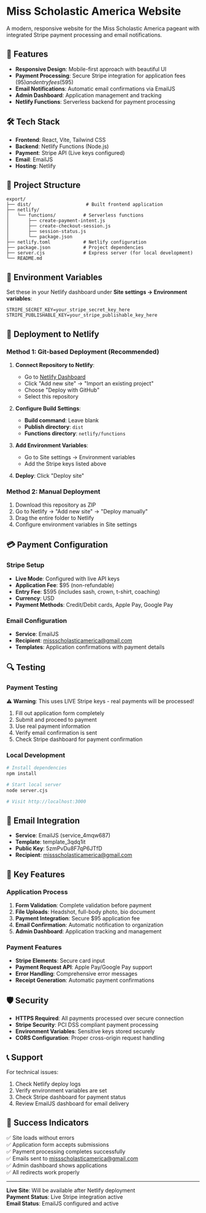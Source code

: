 # Miss Scholastic America Website

A modern, responsive website for the Miss Scholastic America pageant with integrated Stripe payment processing and email notifications.

## 🚀 Features

- **Responsive Design**: Mobile-first approach with beautiful UI
- **Payment Processing**: Secure Stripe integration for application fees ($95) and entry fees ($595)
- **Email Notifications**: Automatic email confirmations via EmailJS
- **Admin Dashboard**: Application management and tracking
- **Netlify Functions**: Serverless backend for payment processing

## 🛠 Tech Stack

- **Frontend**: React, Vite, Tailwind CSS
- **Backend**: Netlify Functions (Node.js)
- **Payment**: Stripe API (Live keys configured)
- **Email**: EmailJS
- **Hosting**: Netlify

## 📁 Project Structure

```
export/
├── dist/                    # Built frontend application
├── netlify/
│   └── functions/          # Serverless functions
│       ├── create-payment-intent.js
│       ├── create-checkout-session.js
│       ├── session-status.js
│       └── package.json
├── netlify.toml            # Netlify configuration
├── package.json            # Project dependencies
├── server.cjs              # Express server (for local development)
└── README.md
```

## 🔧 Environment Variables

Set these in your Netlify dashboard under **Site settings → Environment variables**:

```
STRIPE_SECRET_KEY=your_stripe_secret_key_here
STRIPE_PUBLISHABLE_KEY=your_stripe_publishable_key_here
```

## 🚀 Deployment to Netlify

### Method 1: Git-based Deployment (Recommended)

1. **Connect Repository to Netlify**:
   - Go to [Netlify Dashboard](https://app.netlify.com)
   - Click "Add new site" → "Import an existing project"
   - Choose "Deploy with GitHub"
   - Select this repository

2. **Configure Build Settings**:
   - **Build command**: Leave blank
   - **Publish directory**: `dist`
   - **Functions directory**: `netlify/functions`

3. **Add Environment Variables**:
   - Go to Site settings → Environment variables
   - Add the Stripe keys listed above

4. **Deploy**: Click "Deploy site"

### Method 2: Manual Deployment

1. Download this repository as ZIP
2. Go to Netlify → "Add new site" → "Deploy manually"
3. Drag the entire folder to Netlify
4. Configure environment variables in Site settings

## 💳 Payment Configuration

### Stripe Setup
- **Live Mode**: Configured with live API keys
- **Application Fee**: $95 (non-refundable)
- **Entry Fee**: $595 (includes sash, crown, t-shirt, coaching)
- **Currency**: USD
- **Payment Methods**: Credit/Debit cards, Apple Pay, Google Pay

### Email Configuration
- **Service**: EmailJS
- **Recipient**: missscholasticamerica@gmail.com
- **Templates**: Application confirmations with payment details

## 🔍 Testing

### Payment Testing
⚠️ **Warning**: This uses LIVE Stripe keys - real payments will be processed!

1. Fill out application form completely
2. Submit and proceed to payment
3. Use real payment information
4. Verify email confirmation is sent
5. Check Stripe dashboard for payment confirmation

### Local Development
```bash
# Install dependencies
npm install

# Start local server
node server.cjs

# Visit http://localhost:3000
```

## 📧 Email Integration

- **Service**: EmailJS (service_4mqw687)
- **Template**: template_3qdq1it
- **Public Key**: 5zmPvDu8F7qP6JTfD
- **Recipient**: missscholasticamerica@gmail.com

## 🎯 Key Features

### Application Process
1. **Form Validation**: Complete validation before payment
2. **File Uploads**: Headshot, full-body photo, bio document
3. **Payment Integration**: Secure $95 application fee
4. **Email Confirmation**: Automatic notification to organization
5. **Admin Dashboard**: Application tracking and management

### Payment Features
- **Stripe Elements**: Secure card input
- **Payment Request API**: Apple Pay/Google Pay support
- **Error Handling**: Comprehensive error messages
- **Receipt Generation**: Automatic payment confirmations

## 🛡 Security

- **HTTPS Required**: All payments processed over secure connection
- **Stripe Security**: PCI DSS compliant payment processing
- **Environment Variables**: Sensitive keys stored securely
- **CORS Configuration**: Proper cross-origin request handling

## 📞 Support

For technical issues:
1. Check Netlify deploy logs
2. Verify environment variables are set
3. Check Stripe dashboard for payment status
4. Review EmailJS dashboard for email delivery

## 🎉 Success Indicators

✅ Site loads without errors  
✅ Application form accepts submissions  
✅ Payment processing completes successfully  
✅ Emails sent to missscholasticamerica@gmail.com  
✅ Admin dashboard shows applications  
✅ All redirects work properly  

---

**Live Site**: Will be available after Netlify deployment  
**Payment Status**: Live Stripe integration active  
**Email Status**: EmailJS configured and active 